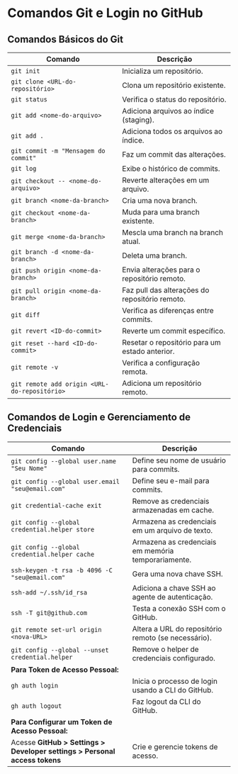 # Comandos Git e Login no GitHub

## Comandos Básicos do Git

| **Comando**                                   | **Descrição**                                       |
|-----------------------------------------------|-----------------------------------------------------|
| `git init`                                    | Inicializa um repositório.                          |
| `git clone <URL-do-repositório>`             | Clona um repositório existente.                     |
| `git status`                                  | Verifica o status do repositório.                   |
| `git add <nome-do-arquivo>`                  | Adiciona arquivos ao índice (staging).              |
| `git add .`                                   | Adiciona todos os arquivos ao índice.               |
| `git commit -m "Mensagem do commit"`         | Faz um commit das alterações.                        |
| `git log`                                     | Exibe o histórico de commits.                       |
| `git checkout -- <nome-do-arquivo>`          | Reverte alterações em um arquivo.                   |
| `git branch <nome-da-branch>`                 | Cria uma nova branch.                               |
| `git checkout <nome-da-branch>`               | Muda para uma branch existente.                      |
| `git merge <nome-da-branch>`                  | Mescla uma branch na branch atual.                  |
| `git branch -d <nome-da-branch>`              | Deleta uma branch.                                  |
| `git push origin <nome-da-branch>`            | Envia alterações para o repositório remoto.         |
| `git pull origin <nome-da-branch>`            | Faz pull das alterações do repositório remoto.      |
| `git diff`                                    | Verifica as diferenças entre commits.                |
| `git revert <ID-do-commit>`                   | Reverte um commit específico.                        |
| `git reset --hard <ID-do-commit>`             | Resetar o repositório para um estado anterior.      |
| `git remote -v`                               | Verifica a configuração remota.                     |
| `git remote add origin <URL-do-repositório>`  | Adiciona um repositório remoto.                     |

## Comandos de Login e Gerenciamento de Credenciais

| **Comando**                                    | **Descrição**                                         |
|------------------------------------------------|-------------------------------------------------------|
| `git config --global user.name "Seu Nome"`     | Define seu nome de usuário para commits.              |
| `git config --global user.email "seu@email.com"` | Define seu e-mail para commits.                       |
| `git credential-cache exit`                     | Remove as credenciais armazenadas em cache.           |
| `git config --global credential.helper store`   | Armazena as credenciais em um arquivo de texto.       |
| `git config --global credential.helper cache`   | Armazena as credenciais em memória temporariamente.   |
| `ssh-keygen -t rsa -b 4096 -C "seu@email.com"` | Gera uma nova chave SSH.                              |
| `ssh-add ~/.ssh/id_rsa`                         | Adiciona a chave SSH ao agente de autenticação.       |
| `ssh -T git@github.com`                         | Testa a conexão SSH com o GitHub.                     |
| `git remote set-url origin <nova-URL>`         | Altera a URL do repositório remoto (se necessário).   |
| `git config --global --unset credential.helper` | Remove o helper de credenciais configurado.           |
| **Para Token de Acesso Pessoal:**              |                                                       |
| `gh auth login`                                 | Inicia o processo de login usando a CLI do GitHub.    |
| `gh auth logout`                                | Faz logout da CLI do GitHub.                          |
| **Para Configurar um Token de Acesso Pessoal:** |                                                     |
| Acesse **GitHub > Settings > Developer settings > Personal access tokens** | Crie e gerencie tokens de acesso.  |

